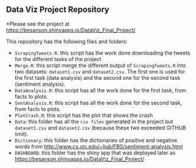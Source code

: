 ## Data Viz Project Repository

*Please see the project at https://besanson.shinyapps.io/DataViz_Final_Project/

This repository has the following files and folders:

+ `ScrapingTweets.R`: this script has the work done downloading the tweets for the different tasks of the project
+ `Merge.R`: this script merge the different output of `ScrapingTweets.R` into two datasets: `dataset1.csv` and `dataset2.csv`. The first one is used for the first task (data analysis) and the second one for the second task (sentiment analysis).
+ `DataAnalysis.R`: this script has all the work done for the first task, from facts to plots.
+ `SentAnalysis.R`: this script has all the work done for the second task, from facts to plots.
+ `PlotCrash.R`: this script has the plot that shows the crash
+ `Data`: this folder has all the `csv files` generated in the project but `dataset1.csv` and `dataset2.csv` (because these two exceeded GITHUB limit).
+ `Dictionary`: this folder has the dictionaries of positive and negative words from http://www.cs.uic.edu/~liub/FBS/sentiment-analysis.html
+ `DASHBOARD`: this folder has the shiny app that was deployed later as https://besanson.shinyapps.io/DataViz_Final_Project/

 





